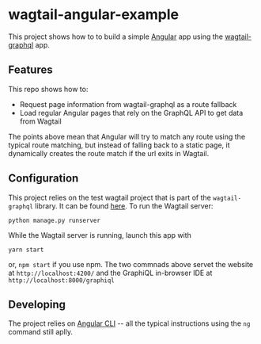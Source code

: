 # wagtail-angular-example

This project shows how to to build a simple [Angular](https://angular.io/) app using the [wagtail-graphql](https://github.com/tr11/wagtail-graphql) app. 

## Features
This repo shows how to:

* Request page information from wagtail-graphql as a route fallback
* Load regular Angular pages that rely on the GraphQL API to get data from Wagtail

The points above mean that Angular will try to match any route using the typical route matching, but instead of falling back to a static page, it dynamically creates the route match if the url exits in Wagtail.  

## Configuration
This project relies on the test wagtail project that is part of the `wagtail-graphql` library. It can be found [here](https://github.com/tr11/wagtail-graphql/tree/master/tests/test_project).  To run the Wagtail server:
```shell
python manage.py runserver
```
While the Wagtail server is running, launch this app with
```shell
yarn start
```
or, `npm start` if you use npm.  The two commnads above servet the website at `http://localhost:4200/` and the GraphiQL in-browser IDE at `http://localhost:8000/graphiql` 

## Developing

The project relies on [Angular CLI](https://github.com/angular/angular-cli) -- all the typical instructions using the `ng` command still aplly.
